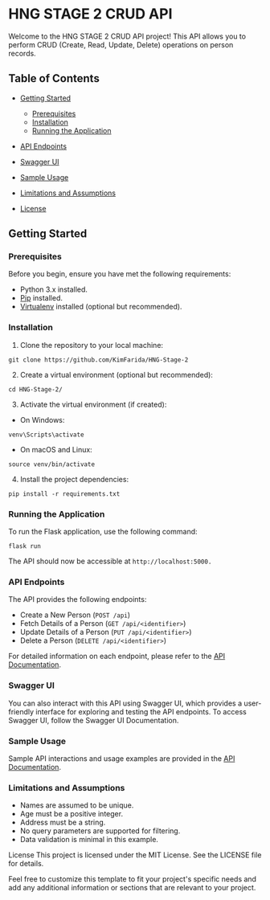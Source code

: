 # HNG STAGE 2 CRUD API

Welcome to the HNG STAGE 2 CRUD API project! This API allows you to perform CRUD (Create, Read, Update, Delete) operations on person records.

## Table of Contents
- [Getting Started](#getting-started)
  - [Prerequisites](#prerequisites)
  - [Installation](#installation)
  - [Running the Application](#running-the-application)
- [API Endpoints](#api-endpoints)
- [Swagger UI](#swagger-ui)
- [Sample Usage](#sample-usage)
- [Limitations and Assumptions](#limitations-and-assumptions)

- [License](#license)

## Getting Started

### Prerequisites

Before you begin, ensure you have met the following requirements:
- Python 3.x installed.
- [Pip](https://pip.pypa.io/en/stable/) installed.
- [Virtualenv](https://virtualenv.pypa.io/en/latest/) installed (optional but recommended).

### Installation

1. Clone the repository to your local machine:

```
git clone https://github.com/KimFarida/HNG-Stage-2
```
2. Create a virtual environment (optional but recommended):
```
cd HNG-Stage-2/
```
3. Activate the virtual environment (if created):
  * On Windows:
  ```
  venv\Scripts\activate
  ```
  * On macOS and Linux:
  ```
  source venv/bin/activate
  ```
4. Install the project dependencies:
```
pip install -r requirements.txt
```
### Running the Application
To run the Flask application, use the following command:
```
flask run
```

The API should now be accessible at `http://localhost:5000.`

### API Endpoints
The API provides the following endpoints:

* Create a New Person (`POST /api`)
* Fetch Details of a Person (`GET /api/<identifier>`)
* Update Details of a Person (`PUT /api/<identifier>`)
* Delete a Person (`DELETE /api/<identifier>`)

For detailed information on each endpoint, please refer to the [API Documentation](https://github.com/KimFarida/HNG-Stage-2/blob/main/DOCUMENTATION.md).

### Swagger UI
You can also interact with this API using Swagger UI, which provides a user-friendly interface for exploring and testing the API endpoints. To access Swagger UI, follow the Swagger UI Documentation.

### Sample Usage
Sample API interactions and usage examples are provided in the [API Documentation](https://github.com/KimFarida/HNG-Stage-2/blob/main/DOCUMENTATION.md).

### Limitations and Assumptions
* Names are assumed to be unique.
* Age must be a positive integer.
* Address must be a string.
* No query parameters are supported for filtering.
* Data validation is minimal in this example.

License
This project is licensed under the MIT License. See the LICENSE file for details.


Feel free to customize this template to fit your project's specific needs and add any additional information or sections that are relevant to your project.

